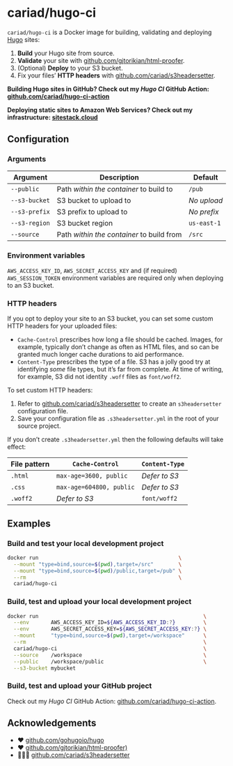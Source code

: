 # cariad/hugo-ci

`cariad/hugo-ci` is a Docker image for building, validating and deploying [Hugo](https://github.com/gohugoio/hugo) sites:

1. **Build** your Hugo site from source.
1. **Validate** your site with [github.com/gjtorikian/html-proofer](https://github.com/gjtorikian/html-proofer).
1. (Optional) **Deploy** to your S3 bucket.
1. Fix your files’ **HTTP headers** with [github.com/cariad/s3headersetter](https://github.com/cariad/s3headersetter).

**Building Hugo sites in GitHub? Check out my _Hugo CI_ GitHub Action: [github.com/cariad/hugo-ci-action](https://github.com/cariad/hugo-ci-action)**

**Deploying static sites to Amazon Web Services? Check out my infrastructure: [sitestack.cloud](https://sitestack.cloud)**

## Configuration

### Arguments

| Argument      | Description                               | Default     |
|---------------|-------------------------------------------|-------------|
| `--public`    | Path _within the container_ to build to   | `/pub`      |
| `--s3-bucket` | S3 bucket to upload to                    | _No upload_ |
| `--s3-prefix` | S3 prefix to upload to                    | _No prefix_ |
| `--s3-region` | S3 bucket region                          | `us-east-1` |
| `--source`    | Path _within the container_ to build from | `/src`      |

### Environment variables

`AWS_ACCESS_KEY_ID`, `AWS_SECRET_ACCESS_KEY` and (if required) `AWS_SESSION_TOKEN` environment variables are required only when deploying to an S3 bucket.

### HTTP headers

If you opt to deploy your site to an S3 bucket, you can set some custom HTTP headers for your uploaded files:

- `Cache-Control` prescribes how long a file should be cached. Images, for example, typically don’t change as often as HTML files, and so can be granted much longer cache durations to aid performance.
- `Content-Type` prescribes the type of a file. S3 has a jolly good try at identifying _some_ file types, but it’s far from complete. At time of writing, for example, S3 did not identity `.woff` files as `font/woff2`.

To set custom HTTP headers:

1. Refer to [github.com/cariad/s3headersetter](https://github.com/cariad/s3headersetter) to create an `s3headersetter` configuration file.
1. Save your configuration file as `.s3headersetter.yml` in the root of your source project.

If you don’t create `.s3headersetter.yml` then the following defaults will take effect:

| File pattern | `Cache-Control`          | `Content-Type` |
|--------------|--------------------------|----------------|
| `.html`      | `max-age=3600, public`   | _Defer to S3_  |
| `.css`       | `max-age=604800, public` | _Defer to S3_  |
| `.woff2`     | _Defer to S3_            | `font/woff2`   |

## Examples

### Build and test your local development project

```bash
docker run                                             \
  --mount "type=bind,source=$(pwd),target=/src"        \
  --mount "type=bind,source=$(pwd)/public,target=/pub" \
  --rm                                                 \
  cariad/hugo-ci
```

### Build, test and upload your local development project

```bash
docker run                                                     \
  --env       AWS_ACCESS_KEY_ID=${AWS_ACCESS_KEY_ID:?}         \
  --env       AWS_SECRET_ACCESS_KEY=${AWS_SECRET_ACCESS_KEY:?} \
  --mount     "type=bind,source=$(pwd),target=/workspace"      \
  --rm                                                         \
  cariad/hugo-ci                                               \
  --source    /workspace                                       \
  --public    /workspace/public                                \
  --s3-bucket mybucket
```

### Build, test and upload your GitHub project

Check out my _Hugo CI_ GitHub Action: [github.com/cariad/hugo-ci-action](https://github.com/cariad/hugo-ci-action).

## Acknowledgements

- ❤️ [github.com/gohugoio/hugo](https://github.com/gohugoio/hugo)
- ❤️ [github.com/gjtorikian/html-proofer)](https://github.com/gjtorikian/html-proofer)
- 👩🏼‍💻 [github.com/cariad/s3headersetter](https://github.com/cariad/s3headersetter)
